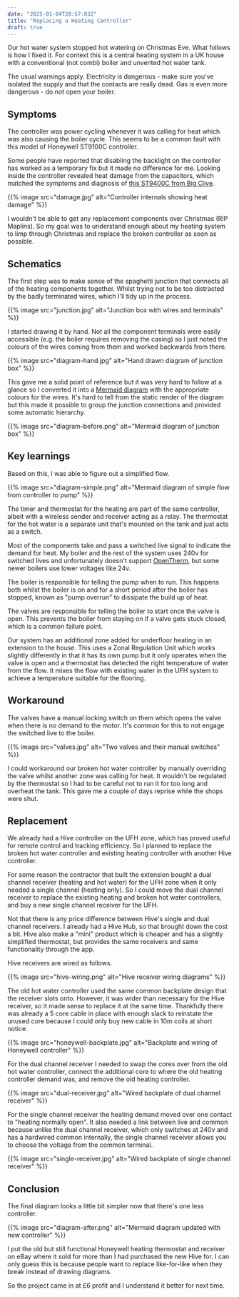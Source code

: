 ```yaml
---
date: "2025-01-04T20:57:03Z"
title: "Replacing a Heating Controller"
draft: true
---
```


Our hot water system stopped hot watering on Christmas Eve. What follows is how I fixed it. For context this is a central heating system in a UK house with a conventional (not combi) boiler and unvented hot water tank.

The usual warnings apply. Electricity is dangerous - make sure you've isolated the supply and that the contacts are really dead. Gas is even more dangerous - do not open your boiler.

## Symptoms

The controller was power cycling whenever it was calling for heat which was also causing the boiler cycle. This seems to be a common fault with this model of Honeywell ST9100C controller.

Some people have reported that disabling the backlight on the controller has worked as a temporary fix but it made no difference for me. Looking inside the controller revealed heat damage from the capacitors, which matched the symptoms and diagnosis of [this ST9400C from Big Clive][bigclive].

[bigclive]: https://www.youtube.com/watch?v=tM4P39KxtyM

{{% image src="damage.jpg" alt="Controller internals showing heat damage" %}}

I wouldn't be able to get any replacement components over Christmas (RIP Maplins). So my goal was to understand enough about my heating system to limp through Christmas and replace the broken controller as soon as possible.

## Schematics

The first step was to make sense of the spaghetti junction that connects all of the heating components together. Whilst trying not to be too distracted by the badly terminated wires, which I'll tidy up in the process.

{{% image src="junction.jpg" alt="Junction box with wires and terminals" %}}

I started drawing it by hand. Not all the component terminals were easily accessible (e.g. the boiler requires removing the casing) so I just noted the colours of the wires coming from them and worked backwards from there.

{{% image src="diagram-hand.jpg" alt="Hand drawn diagram of junction box" %}}

This gave me a solid point of reference but it was very hard to follow at a glance so I converted it into a [Mermaid diagram][mermaid] with the appropriate colours for the wires. It's hard to tell from the static render of the diagram but this made it possible to group the junction connections and provided some automatic hierarchy.

[mermaid]: https://mermaid.js.org/

{{% image src="diagram-before.png" alt="Mermaid diagram of junction box" %}}

## Key learnings

Based on this, I was able to figure out a simplified flow.

{{% image src="diagram-simple.png" alt="Mermaid diagram of simple flow from controller to pump" %}}

The timer and thermostat for the heating are part of the same controller, albeit with a wireless sender and receiver acting as a relay. The thermostat for the hot water is a separate unit that's mounted on the tank and just acts as a switch.

Most of the components take and pass a switched live signal to indicate the demand for heat. My boiler and the rest of the system uses 240v for switched lives and unfortunately doesn't support [OpenTherm][opentherm], but some newer boilers use lower voltages like 24v.

[opentherm]: https://en.wikipedia.org/wiki/OpenTherm

The boiler is responsible for telling the pump when to run. This happens both whilst the boiler is on and for a short period after the boiler has stopped, known as "pump overrun" to dissipate the build up of heat.

The valves are responsible for telling the boiler to start once the valve is open. This prevents the boiler from staying on if a valve gets stuck closed, which is a common failure point.

Our system has an additional zone added for underfloor heating in an extension to the house. This uses a Zonal Regulation Unit which works slightly differently in that it has its own pump but it only operates when the valve is open and a thermostat has detected the right temperature of water from the flow. It mixes the flow with existing water in the UFH system to achieve a temperature suitable for the flooring.

## Workaround

The valves have a manual locking switch on them which opens the valve when there is no demand to the motor. It's common for this to not engage the switched live to the boiler.

{{% image src="valves.jpg" alt="Two valves and their manual switches" %}}

I could workaround our broken hot water controller by manually overriding the valve whilst another zone was calling for heat. It wouldn't be regulated by the thermostat so I had to be careful not to run it for too long and overheat the tank. This gave me a couple of days reprise while the shops were shut.

## Replacement

We already had a Hive controller on the UFH zone, which has proved useful for remote control and tracking efficiency. So I planned to replace the broken hot water controller and existing heating controller with another Hive controller.

For some reason the contractor that built the extension bought a dual channel receiver (heating and hot water) for the UFH zone when it only needed a single channel (heating only). So I could move the dual channel receiver to replace the existing heating and broken hot water controllers, and buy a new single channel receiver for the UFH.

Not that there is any price difference between Hive's single and dual channel receivers. I already had a Hive Hub, so that brought down the cost a bit. Hive also make a "mini" product which is cheaper and has a slightly simplified thermostat, but provides the same receivers and same functionality through the app.

Hive receivers are wired as follows.

{{% image src="hive-wiring.png" alt="Hive receiver wiring diagrams" %}}

The old hot water controller used the same common backplate design that the receiver slots onto. However, it was wider than necessary for the Hive receiver, so it made sense to replace it at the same time. Thankfully there was already a 5 core cable in place with enough slack to reinstate the unused core because I could only buy new cable in 10m coils at short notice.

{{% image src="honeywell-backplate.jpg" alt="Backplate and wiring of Honeywell controller" %}}

For the dual channel receiver I needed to swap the cores over from the old hot water controller, connect the additional core to where the old heating controller demand was, and remove the old heating controller.

{{% image src="dual-receiver.jpg" alt="Wired backplate of dual channel receiver" %}}

For the single channel receiver the heating demand moved over one contact to "heating normally open". It also needed a link between live and common because unlike the dual channel receiver, which only switches at 240v and has a hardwired common internally, the single channel receiver allows you to choose the voltage from the common terminal.

{{% image src="single-receiver.jpg" alt="Wired backplate of single channel receiver" %}}

## Conclusion

The final diagram looks a little bit simpler now that there's one less controller.

{{% image src="diagram-after.png" alt="Mermaid diagram updated with new controller" %}}

I put the old but still functional Honeywell heating thermostat and receiver on eBay where it sold for more than I had purchased the new Hive for. I can only guess this is because people want to replace like-for-like when they break instead of drawing diagrams.

So the project came in at £6 profit and I understand it better for next time.
